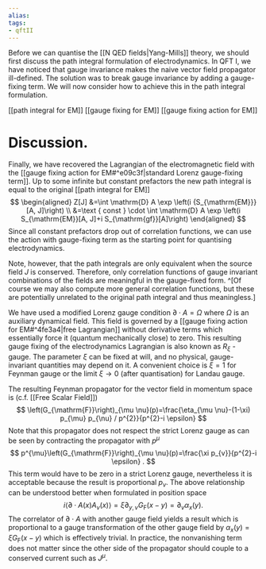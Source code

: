 ```yaml
---
alias:
tags:
- qftII
---
```

Before we can quantise the [[N QED fields|Yang-Mills]] theory, we should first discuss the path integral formulation of electrodynamics. In QFT I, we have noticed that gauge invariance makes the naive vector field propagator ill-defined. The solution was to break gauge invariance by adding a gauge-fixing term. We will now consider how to achieve this in the path integral formulation.



[[path integral for EM]]
[[gauge fixing for EM]]
[[gauge fixing action for EM]]

# Discussion. 

Finally, we have recovered the Lagrangian of the electromagnetic field with the [[gauge fixing action for EM#^e09c3f|standard Lorenz gauge-fixing term]]. Up to some infinite but constant prefactors the new path integral is equal to the original [[path integral for EM]]
$$
\begin{aligned}
Z[J] &=\int \mathrm{D} A \exp \left(i {S_{\mathrm{EM}}}[A, J]\right) \\
&=\text { const } \cdot \int \mathrm{D} A \exp \left(i S_{\mathrm{EM}}[A, J]+i S_{\mathrm{gf}}[A]\right)
\end{aligned}
$$
Since all constant prefactors drop out of correlation functions, we can use the action with gauge-fixing term as the starting point for quantising electrodynamics.

Note, however, that the path integrals are only equivalent when the source field $J$ is conserved. Therefore, only correlation functions of gauge invariant combinations of the fields are meaningful in the gauge-fixed form. ^[Of course we may also compute more general correlation functions, but these are potentially unrelated to the original path integral and thus meaningless.]

We have used a modified Lorenz gauge condition $\partial \cdot A=\Omega$ where $\Omega$ is an auxiliary dynamical field. This field is governed by a [[gauge fixing action for EM#^4fe3a4|free Lagrangian]] without derivative terms which essentially force it (quantum mechanically close) to zero. This resulting gauge fixing of the electrodynamics Lagrangian is also known as $R_{\xi}$ - gauge. The parameter $\xi$ can be fixed at will, and no physical, gauge-invariant quantities may depend on it. A convenient choice is $\xi=1$ for Feynman gauge or the limit $\xi \rightarrow 0$ (after quantisation) for Landau gauge.

The resulting Feynman propagator for the vector field in momentum space is (c.f. [[Free Scalar Field]])
$$
\left(G_{\mathrm{F}}\right)_{\mu \nu}(p)=\frac{\eta_{\mu \nu}-(1-\xi) p_{\mu} p_{\nu} / p^{2}}{p^{2}-i \epsilon}
$$
Note that this propagator does not respect the strict Lorenz gauge as can be seen by contracting the propagator with $p^{\mu}$
$$
p^{\mu}\left(G_{\mathrm{F}}\right)_{\mu \nu}(p)=\frac{\xi p_{v}}{p^{2}-i \epsilon} .
$$
This term would have to be zero in a strict Lorenz gauge, nevertheless it is acceptable because the result is proportional $p_{v}$. The above relationship can be understood better when formulated in position space
$$
i\left\langle\partial \cdot A(x) A_{v}(x)\right\rangle=\xi \partial_{y, v} G_{\mathrm{F}}(x-y)=\partial_{v} \alpha_{x}(y) .
$$
The correlator of $\partial \cdot A$ with another gauge field yields a result which is proportional to a gauge transformation of the other gauge field by $\alpha_{x}(y)=\xi G_{\mathrm{F}}(x-y)$ which is effectively trivial. In practice, the nonvanishing term does not matter since the other side of the propagator should couple to a conserved current such as $J^{\mu}$.